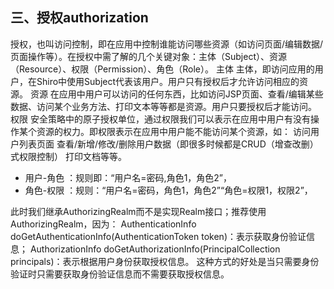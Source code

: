 ## 三、授权authorization

授权，也叫访问控制，即在应用中控制谁能访问哪些资源（如访问页面/编辑数据/页面操作等）。在授权中需了解的几个关键对象：主体（Subject）、资源（Resource）、权限（Permission）、角色（Role）。
主体
主体，即访问应用的用户，在Shiro中使用Subject代表该用户。用户只有授权后才允许访问相应的资源。
资源
在应用中用户可以访问的任何东西，比如访问JSP页面、查看/编辑某些数据、访问某个业务方法、打印文本等等都是资源。用户只要授权后才能访问。
权限
安全策略中的原子授权单位，通过权限我们可以表示在应用中用户有没有操作某个资源的权力。即权限表示在应用中用户能不能访问某个资源，如：
访问用户列表页面
查看/新增/修改/删除用户数据（即很多时候都是CRUD（增查改删）式权限控制）
打印文档等等。

* 用户-角色 ：规则即：“用户名=密码,角色1，角色2”，
* 角色-权限 ：规则：“用户名=密码，角色1，角色2”“角色=权限1，权限2”，

此时我们继承AuthorizingRealm而不是实现Realm接口；推荐使用AuthorizingRealm，因为：
AuthenticationInfo doGetAuthenticationInfo(AuthenticationToken token)：表示获取身份验证信息；
AuthorizationInfo doGetAuthorizationInfo(PrincipalCollection principals)：表示根据用户身份获取授权信息。
这种方式的好处是当只需要身份验证时只需要获取身份验证信息而不需要获取授权信息。

 